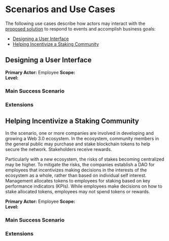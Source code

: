 # Scenarios and Use Cases

The following use cases describe how actors may interact with the [proposed solution](./SolutionApproach.md) to respond to events and accomplish business goals:

- [Designing a User Interface](#ui)
- [Helping Incentivize a Staking Community](#staking)

## Designing a User Interface<a name="ui"></a>

**Primary Actor:** Employee
**Scope:**  
**Level:**  

### Main Success Scenario



### Extensions




## Helping Incentivize a Staking Community<a name="staking"></a>

In the scenario, one or more companies are involved in developing and growing a Web 3.0 ecosystem. In the ecosystem, community members in the general public may purchase and stake blockchain tokens to help secure the network. Stakeholders receive rewards.

Particularly with a new ecosystem, the risks of stakes becoming centralized may be higher. To mitigate the risks, the companies establish a DAO for employees that incentivizes making decisions in the interests of the ecosystem as a whole, rather than based on individual self interest. Management allocates tokens to employees for staking based on key performance indicators (KPIs). While employees make decisions on how to stake allocated tokens, employees may not spend tokens or rewards.

**Primary Actor:** Employee
**Scope:**  
**Level:**  

### Main Success Scenario



### Extensions

